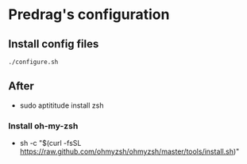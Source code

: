 # Predrag's configuration


## Install config files
```
./configure.sh
```

## After 
- sudo aptititude install zsh 
### Install oh-my-zsh 
- sh -c "$(curl -fsSL https://raw.github.com/ohmyzsh/ohmyzsh/master/tools/install.sh)"

